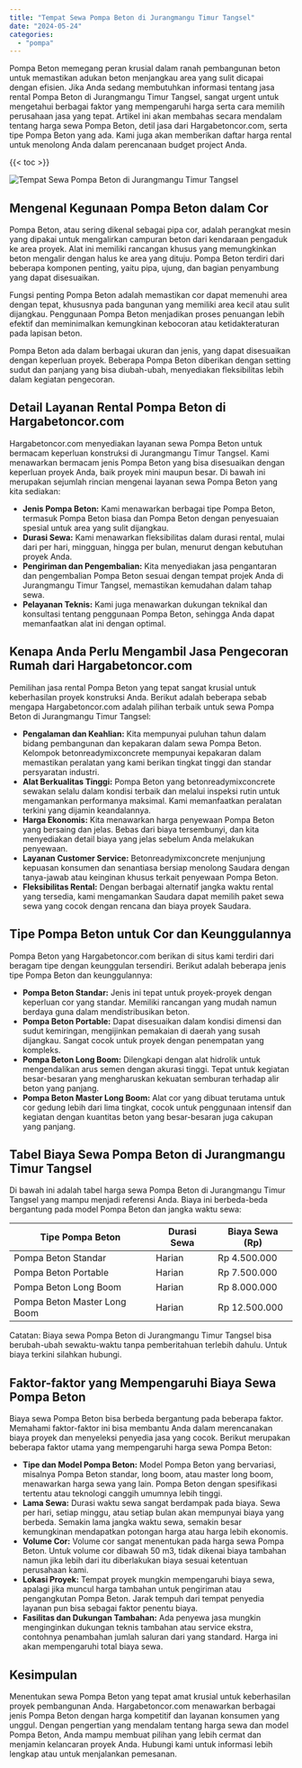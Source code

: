 ```yaml
---
title: "Tempat Sewa Pompa Beton di Jurangmangu Timur Tangsel"
date: "2024-05-24"
categories: 
  - "pompa"
---
```




Pompa Beton memegang peran krusial dalam ranah pembangunan beton untuk memastikan adukan beton menjangkau area yang sulit dicapai dengan efisien. Jika Anda sedang membutuhkan informasi tentang jasa rental Pompa Beton di Jurangmangu Timur Tangsel, sangat urgent untuk mengetahui berbagai faktor yang mempengaruhi harga serta cara memilih perusahaan jasa yang tepat. Artikel ini akan membahas secara mendalam tentang harga sewa Pompa Beton, detil jasa dari Hargabetoncor.com, serta tipe Pompa Beton yang ada. Kami juga akan memberikan daftar harga rental untuk menolong Anda dalam perencanaan budget project Anda.

{{< toc >}}

![Tempat Sewa Pompa Beton di Jurangmangu Timur Tangsel](https://hargareadymixid.github.io/pompa/concrete-pump%20(4).png)

## Mengenal Kegunaan Pompa Beton dalam Cor

Pompa Beton, atau sering dikenal sebagai pipa cor, adalah perangkat mesin yang dipakai untuk mengalirkan campuran beton dari kendaraan pengaduk ke area proyek. Alat ini memiliki rancangan khusus yang memungkinkan beton mengalir dengan halus ke area yang dituju. Pompa Beton terdiri dari beberapa komponen penting, yaitu pipa, ujung, dan bagian penyambung yang dapat disesuaikan.

Fungsi penting Pompa Beton adalah memastikan cor dapat memenuhi area dengan tepat, khususnya pada bangunan yang memiliki area kecil atau sulit dijangkau. Penggunaan Pompa Beton menjadikan proses penuangan lebih efektif dan meminimalkan kemungkinan kebocoran atau ketidakteraturan pada lapisan beton.

Pompa Beton ada dalam berbagai ukuran dan jenis, yang dapat disesuaikan dengan keperluan proyek. Beberapa Pompa Beton diberikan dengan setting sudut dan panjang yang bisa diubah-ubah, menyediakan fleksibilitas lebih dalam kegiatan pengecoran.

## Detail Layanan Rental Pompa Beton di Hargabetoncor.com

Hargabetoncor.com menyediakan layanan sewa Pompa Beton untuk bermacam keperluan konstruksi di Jurangmangu Timur Tangsel. Kami menawarkan bermacam jenis Pompa Beton yang bisa disesuaikan dengan keperluan proyek Anda, baik proyek mini maupun besar. Di bawah ini merupakan sejumlah rincian mengenai layanan sewa Pompa Beton yang kita sediakan:

- **Jenis Pompa Beton:** Kami menawarkan berbagai tipe Pompa Beton, termasuk Pompa Beton biasa dan Pompa Beton dengan penyesuaian spesial untuk area yang sulit dijangkau.
- **Durasi Sewa:** Kami menawarkan fleksibilitas dalam durasi rental, mulai dari per hari, mingguan, hingga per bulan, menurut dengan kebutuhan proyek Anda.
- **Pengiriman dan Pengembalian:** Kita menyediakan jasa pengantaran dan pengembalian Pompa Beton sesuai dengan tempat projek Anda di Jurangmangu Timur Tangsel, memastikan kemudahan dalam tahap sewa.
- **Pelayanan Teknis:** Kami juga menawarkan dukungan teknikal dan konsultasi tentang penggunaan Pompa Beton, sehingga Anda dapat memanfaatkan alat ini dengan optimal.

## Kenapa Anda Perlu Mengambil Jasa Pengecoran Rumah dari Hargabetoncor.com

Pemilihan jasa rental Pompa Beton yang tepat sangat krusial untuk keberhasilan proyek konstruksi Anda. Berikut adalah beberapa sebab mengapa Hargabetoncor.com adalah pilihan terbaik untuk sewa Pompa Beton di Jurangmangu Timur Tangsel:

- **Pengalaman dan Keahlian:** Kita mempunyai puluhan tahun dalam bidang pembangunan dan kepakaran dalam sewa Pompa Beton. Kelompok betonreadymixconcrete mempunyai kepakaran dalam memastikan peralatan yang kami berikan tingkat tinggi dan standar persyaratan industri.
- **Alat Berkualitas Tinggi:** Pompa Beton yang betonreadymixconcrete sewakan selalu dalam kondisi terbaik dan melalui inspeksi rutin untuk mengamankan performanya maksimal. Kami memanfaatkan peralatan terkini yang dijamin keandalannya.
- **Harga Ekonomis:** Kita menawarkan harga penyewaan Pompa Beton yang bersaing dan jelas. Bebas dari biaya tersembunyi, dan kita menyediakan detail biaya yang jelas sebelum Anda melakukan penyewaan.
- **Layanan Customer Service:** Betonreadymixconcrete menjunjung kepuasan konsumen dan senantiasa bersiap menolong Saudara dengan tanya-jawab atau keinginan khusus terkait penyewaan Pompa Beton.
- **Fleksibilitas Rental:** Dengan berbagai alternatif jangka waktu rental yang tersedia, kami mengamankan Saudara dapat memilih paket sewa sewa yang cocok dengan rencana dan biaya proyek Saudara.

## Tipe Pompa Beton untuk Cor dan Keunggulannya

Pompa Beton yang Hargabetoncor.com berikan di situs kami terdiri dari beragam tipe dengan keunggulan tersendiri. Berikut adalah beberapa jenis tipe Pompa Beton dan keunggulannya:

- **Pompa Beton Standar:** Jenis ini tepat untuk proyek-proyek dengan keperluan cor yang standar. Memiliki rancangan yang mudah namun berdaya guna dalam mendistribusikan beton.
- **Pompa Beton Portable:** Dapat disesuaikan dalam kondisi dimensi dan sudut kemiringan, mengijinkan pemakaian di daerah yang susah dijangkau. Sangat cocok untuk proyek dengan penempatan yang kompleks.
- **Pompa Beton Long Boom:** Dilengkapi dengan alat hidrolik untuk mengendalikan arus semen dengan akurasi tinggi. Tepat untuk kegiatan besar-besaran yang mengharuskan kekuatan semburan terhadap alir beton yang panjang.
- **Pompa Beton Master Long Boom:** Alat cor yang dibuat terutama untuk cor gedung lebih dari lima tingkat, cocok untuk penggunaan intensif dan kegiatan dengan kuantitas beton yang besar-besaran juga cakupan yang panjang.

## Tabel Biaya Sewa Pompa Beton di Jurangmangu Timur Tangsel

Di bawah ini adalah tabel harga sewa Pompa Beton di Jurangmangu Timur Tangsel yang mampu menjadi referensi Anda. Biaya ini berbeda-beda bergantung pada model Pompa Beton dan jangka waktu sewa:

| Tipe Pompa Beton | Durasi Sewa | Biaya Sewa (Rp) |
| --- | --- | --- |
| Pompa Beton Standar | Harian | Rp 4.500.000 |
| Pompa Beton Portable | Harian | Rp 7.500.000 |
| Pompa Beton Long Boom | Harian | Rp 8.000.000 |
| Pompa Beton Master Long Boom | Harian | Rp 12.500.000 |

Catatan: Biaya sewa Pompa Beton di Jurangmangu Timur Tangsel bisa berubah-ubah sewaktu-waktu tanpa pemberitahuan terlebih dahulu. Untuk biaya terkini silahkan hubungi.

## Faktor-faktor yang Mempengaruhi Biaya Sewa Pompa Beton

Biaya sewa Pompa Beton bisa berbeda bergantung pada beberapa faktor. Memahami faktor-faktor ini bisa membantu Anda dalam merencanakan biaya proyek dan menyeleksi penyedia jasa yang cocok. Berikut merupakan beberapa faktor utama yang mempengaruhi harga sewa Pompa Beton:

- **Tipe dan Model Pompa Beton:** Model Pompa Beton yang bervariasi, misalnya Pompa Beton standar, long boom, atau master long boom, menawarkan harga sewa yang lain. Pompa Beton dengan spesifikasi tertentu atau teknologi canggih umumnya lebih tinggi.
- **Lama Sewa:** Durasi waktu sewa sangat berdampak pada biaya. Sewa per hari, setiap minggu, atau setiap bulan akan mempunyai biaya yang berbeda. Semakin lama jangka waktu sewa, semakin besar kemungkinan mendapatkan potongan harga atau harga lebih ekonomis.
- **Volume Cor:** Volume cor sangat menentukan pada harga sewa Pompa Beton. Untuk volume cor dibawah 50 m3, tidak dikenai biaya tambahan namun jika lebih dari itu diberlakukan biaya sesuai ketentuan perusahaan kami.
- **Lokasi Proyek:** Tempat proyek mungkin mempengaruhi biaya sewa, apalagi jika muncul harga tambahan untuk pengiriman atau pengangkutan Pompa Beton. Jarak tempuh dari tempat penyedia layanan pun bisa sebagai faktor penentu biaya.
- **Fasilitas dan Dukungan Tambahan:** Ada penyewa jasa mungkin menginginkan dukungan teknis tambahan atau service ekstra, contohnya penambahan jumlah saluran dari yang standard. Harga ini akan mempengaruhi total biaya sewa.

## Kesimpulan

Menentukan sewa Pompa Beton yang tepat amat krusial untuk keberhasilan proyek pembangunan Anda. Hargabetoncor.com menawarkan berbagai jenis Pompa Beton dengan harga kompetitif dan layanan konsumen yang unggul. Dengan pengertian yang mendalam tentang harga sewa dan model Pompa Beton, Anda mampu membuat pilihan yang lebih cermat dan menjamin kelancaran proyek Anda. Hubungi kami untuk informasi lebih lengkap atau untuk menjalankan pemesanan.
